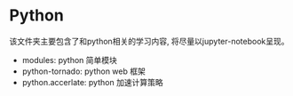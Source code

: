 # Python
该文件夹主要包含了和python相关的学习内容, 将尽量以jupyter-notebook呈现。  

+ modules: python 简单模块
+ python-tornado: python web 框架
+ python.accerlate: python 加速计算策略
